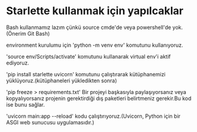 # Starlette kullanmak için yapılcaklar
Bash kullanmamız lazım çünkü source cmde'de veya powershell'de yok.(Önerim Git Bash)


environment kurulumu için  'python -m venv env' komutunu kullanıyoruz.

'source env/Scripts/activate' komutunu kullanarak virtual env'i aktif ediyoruz.

'pip install starlette uvicorn' komutunu çalıştırarak kütüphanemizi yüklüyoruz.(kütüphaneleri yükledikten sonra)

'pip freeze > requirements.txt' Bir projeyi başkasıyla paylaşıyorsanız veya kopyalıyorsanız projenin gerektirdiği dış paketleri belirtmeniz gerekir.Bu kod ise bunu sağlar.

'uvicorn main:app --reload' kodu çalıştırıyoruz.(Uvicorn, Python için bir ASGI web sunucusu uygulamasıdır.) 
